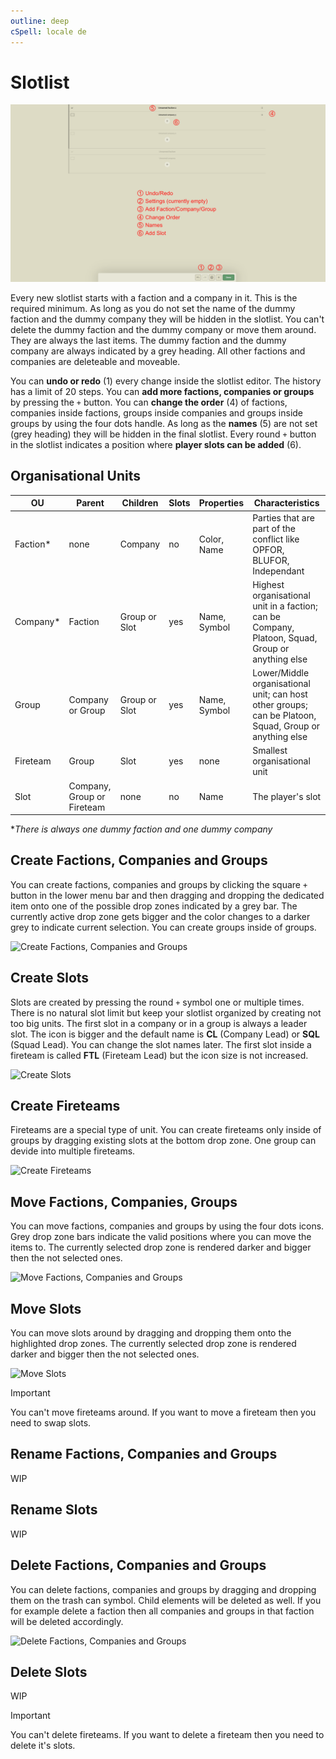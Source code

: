 ```yaml
---
outline: deep
cSpell: locale de
---
```


# Slotlist

![Slotlist Overview](../images/slotlist/slotlist-overview.png "Slotlist Overview")

Every new slotlist starts with a faction and a company in it. This is the required minimum. As long as you do not set the name of the dummy faction and the dummy company they will be hidden in the slotlist. You can't delete the dummy faction and the dummy company or move them around. They are always the last items. The dummy faction and the dummy company are always indicated by a grey heading. All other factions and companies are deleteable and moveable.

You can **undo or redo** (1) every change inside the slotlist editor. The history has a limit of 20 steps. You can **add more factions, companies or groups** by pressing the `+` button. You can **change the order** (4) of factions, companies inside factions, groups inside companies and groups inside groups by using the four dots handle. As long as the **names** (5) are not set (grey heading) they will be hidden in the final slotlist. Every round `+` button in the slotlist indicates a position where **player slots can be added** (6).

## Organisational Units

| OU       | Parent                     | Children       | Slots | Properties   | Characteristics |
| ---      | ------                     | --------       | ----- | ----------   | --------------- |
| Faction* | none                       | Company        | no    | Color, Name  | Parties that are part of the conflict like OPFOR, BLUFOR, Independant |
| Company* | Faction                    | Group or Slot  | yes   | Name, Symbol | Highest organisational unit in a faction; can be Company, Platoon, Squad, Group or anything else |
| Group    | Company or Group           | Group or Slot  | yes   | Name, Symbol | Lower/Middle organisational unit; can host other groups; can be Platoon, Squad, Group or anything else |
| Fireteam | Group                      | Slot           | yes   | none         | Smallest organisational unit |
| Slot     | Company, Group or Fireteam | none           | no    | Name         | The player's slot |

\**There is always one dummy faction and one dummy company*

## Create Factions, Companies and Groups

You can create factions, companies and groups by clicking the square `+` button in the lower menu bar and then dragging and dropping the dedicated item onto one of the possible drop zones indicated by a grey bar. The currently active drop zone gets bigger and the color changes to a darker grey to indicate current selection. You can create groups inside of groups.

![Create Factions, Companies and Groups](../videos/slotlist/create-factions-companies-groups.gif "Create Factions, Companies and Groups")

## Create Slots

Slots are created by pressing the round `+` symbol one or multiple times. There is no natural slot limit but keep your slotlist organized by creating not too big units. The first slot in a company or in a group is always a leader slot. The icon is bigger and the default name is **CL** (Company Lead) or **SQL** (Squad Lead). You can change the slot names later. The first slot inside a fireteam is called **FTL** (Fireteam Lead) but the icon size is not increased.

![Create Slots](../videos/slotlist/create-slots.gif "Create Slots")

## Create Fireteams

Fireteams are a special type of unit. You can create fireteams only inside of groups by dragging existing slots at the bottom drop zone. One group can devide into multiple fireteams.

![Create Fireteams](../videos/slotlist/create-fireteams.gif "Create Fireteams")

## Move Factions, Companies, Groups

You can move factions, companies and groups by using the four dots icons. Grey drop zone bars indicate the valid positions where you can move the items to. The currently selected drop zone is rendered darker and bigger then the not selected ones.

![Move Factions, Companies and Groups](../videos/slotlist/move-factions-companies-groups.gif "Move Factions, Companies and Groups")

## Move Slots

You can move slots around by dragging and dropping them onto the highlighted drop zones. The currently selected drop zone is rendered darker and bigger then the not selected ones.

![Move Slots](../videos/slotlist/move-slots.gif "Move Slots")

> [!IMPORTANT]
> You can't move fireteams around. If you want to move a fireteam then you need to swap slots.

## Rename Factions, Companies and Groups

WIP

## Rename Slots

WIP

## Delete Factions, Companies and Groups

You can delete factions, companies and groups by dragging and dropping them on the trash can symbol. Child elements will be deleted as well. If you for example delete a faction then all companies and groups in that faction will be deleted accordingly.

![Delete Factions, Companies and Groups](../videos/slotlist/delete-factions-companies-groups.gif "Delete Factions, Companies and Groups")

## Delete Slots

WIP

> [!IMPORTANT]
> You can't delete fireteams. If you want to delete a fireteam then you need to delete it's slots.
